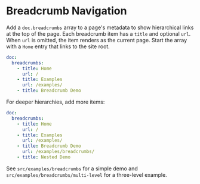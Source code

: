 # Breadcrumb Navigation

Add a `doc.breadcrumbs` array to a page's metadata to show hierarchical links
at the top of the page. Each breadcrumb item has a `title` and optional
`url`. When `url` is omitted, the item renders as the current page. Start the
array with a `Home` entry that links to the site root.

```yaml
doc:
  breadcrumbs:
    - title: Home
      url: /
    - title: Examples
      url: /examples/
    - title: Breadcrumb Demo
```

For deeper hierarchies, add more items:

```yaml
doc:
  breadcrumbs:
    - title: Home
      url: /
    - title: Examples
      url: /examples/
    - title: Breadcrumb Demo
      url: /examples/breadcrumbs/
    - title: Nested Demo
```

See `src/examples/breadcrumbs` for a simple demo and
`src/examples/breadcrumbs/multi-level` for a three-level example.
